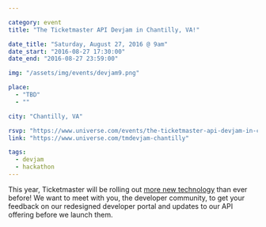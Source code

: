```yaml
---

category: event
title: "The Ticketmaster API Devjam in Chantilly, VA!"

date_title: "Saturday, August 27, 2016 @ 9am"
date_start: "2016-08-27 17:30:00"
date_end: "2016-08-27 23:59:00"

img: "/assets/img/events/devjam9.png"

place: 
  - "TBD"
  - ""

city: "Chantilly, VA"

rsvp: "https://www.universe.com/events/the-ticketmaster-api-devjam-in-chantilly-va-tickets-chantilly-6XK53N"
link: "https://www.universe.com/tmdevjam-chantilly"

tags: 
  - devjam
  - hackathon
---
```


This year, Ticketmaster will be rolling out [more new technology](https://medium.com/ticketmaster-tech/open-platform-at-ticketmaster-e1f3b05cd417) than ever before! We want to meet with you, the developer community, to get your feedback on our redesigned developer portal and updates to our API offering before we launch them.
